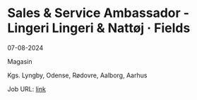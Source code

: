 # Sales & Service Ambassador - Lingeri Lingeri & Nattøj · Fields
07-08-2024

Magasin

Kgs. Lyngby, Odense, Rødovre, Aalborg, Aarhus

Job URL: [link](https://karriere.magasin.dk/jobs/4805150-sales-service-ambassador-lingeri)


